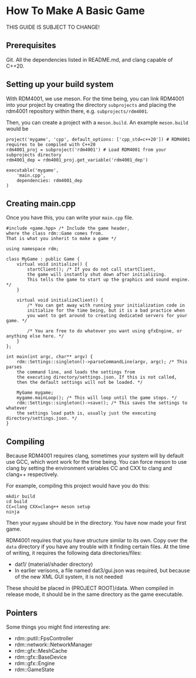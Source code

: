# How To Make A Basic Game

THIS GUIDE IS SUBJECT TO CHANGE!

## Prerequisites

Git. All the dependencies listed in README.md, and clang capable of C++20.

## Setting up your build system

With RDM4001, we use meson. For the time being, you can link RDM4001 into your project by creating the directory `subprojects` and placing the rdm4001 repository within there, e.g. `subprojects/rdm4001`.

Then, you can create a project with a `meson.build`. An example `meson.build` would be

	project('mygame', 'cpp', default_options: ['cpp_std=c++20']) # RDM4001 requires to be compiled with C++20
	rdm4001_proj = subproject('rdm4001') # Load RDM4001 from your subprojects directory
	rdm4001_dep = rdm4001_proj.get_variable('rdm4001_dep')
	
	executable('mygame',
	    'main.cpp',
		dependencies: rdm4001_dep
	)

## Creating main.cpp

Once you have this, you can write your `main.cpp` file.

	#include <game.hpp> /* Include the game header, 
	where the class rdm::Game comes from. 
	That is what you inherit to make a game */
	
	using namespace rdm;
	
	class MyGame : public Game {
		virtual void initialize() {
			startClient(); /* If you do not call startClient, 
			the game will instantly shut down after initializing. 
			This tells the game to start up the graphics and sound engine. */
		}
		
		virtual void initializeClient() {
			/* You can get away with running your initialization code in 
			initialize for the time being, but it is a bad practice when 
			you want to get around to creating dedicated servers for your game. */
			
			/* You are free to do whatever you want using gfxEngine, or anything else here. */
		}
	};
	
	int main(int argc, char** argv) {
		rdm::Settings::singleton()->parseCommandLine(argv, argc); /* This parses 
		the command line, and loads the settings from 
		the executing directory/settings.json. If this is not called, 
		then the default settings will not be loaded. */
		
		MyGame mygame;
		mygame.mainLoop(); /* This will loop until the game stops. */
		rdm::Settings::singleton()->save(); /* This saves the settings to whatever 
		the settings load path is, usually just the executing directory/settings.json. */
	}

## Compiling

Because RDM4001 requires clang, sometimes your system will by default use GCC, which wont work for the time being. You can force meson to use clang by setting the environment variables CC and CXX to clang and clang++ respectively.

For example, compiling this project would have you do this:

	mkdir build
	cd build
	CC=clang CXX=clang++ meson setup
	ninja
	
Then your `mygame` should be in the directory. You have now made your first game.

RDM4001 requires that you have structure similar to its own. Copy over the `data` directory if you have any trouble with it finding certain files. At the time of writing, it requires the following data directories/files:

- dat1/ (material/shader directory)
- In earlier verisons, a file named dat3/gui.json was required, but because of the new XML GUI system, it is not needed

These should be placed in (PROJECT ROOT)/data. When compiled in release mode, it should be in the same directory as the game executable.

## Pointers

Some things you might find interesting are:

- rdm::putil::FpsController
- rdm::network::NetworkManager
- rdm::gfx::MeshCache
- rdm::gfx::BaseDevice
- rdm::gfx::Engine
- rdm::GameState
